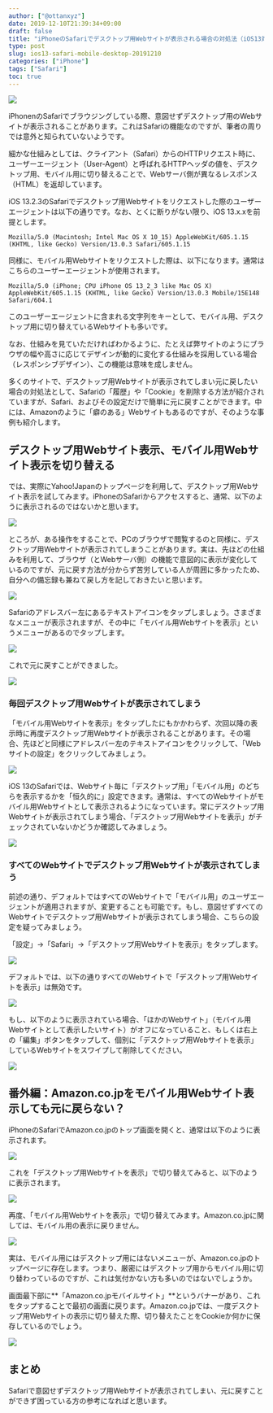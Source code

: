 ```yaml
---
author: ["@ottanxyz"]
date: 2019-12-10T21:39:34+09:00
draft: false
title: "iPhoneのSafariでデスクトップ用Webサイトが表示される場合の対処法（iOS13対応版）"
type: post
slug: ios13-safari-mobile-desktop-20191210
categories: ["iPhone"]
tags: ["Safari"]
toc: true
---
```


![](/uploads/2019/12/191205-b3710ba2c519dee0.jpg)

iPhonenのSafariでブラウジングしている際、意図せずデスクトップ用のWebサイトが表示されることがあります。これはSafariの機能なのですが、筆者の周りでは意外と知られていないようです。

細かな仕組みとしては、クライアント（Safari）からのHTTPリクエスト時に、ユーザーエージェント（User-Agent）と呼ばれるHTTPヘッダの値を、デスクトップ用、モバイル用に切り替えることで、Webサーバ側が異なるレスポンス（HTML）を返却しています。

iOS 13.2.3のSafariでデスクトップ用Webサイトをリクエストした際のユーザーエージェントは以下の通りです。なお、とくに断りがない限り、iOS 13.x.xを前提とします。

```デスクトップ
Mozilla/5.0 (Macintosh; Intel Mac OS X 10_15) AppleWebKit/605.1.15 (KHTML, like Gecko) Version/13.0.3 Safari/605.1.15
```

同様に、モバイル用Webサイトをリクエストした際は、以下になります。通常はこちらのユーザーエージェントが使用されます。

```モバイル
Mozilla/5.0 (iPhone; CPU iPhone OS 13_2_3 like Mac OS X) AppleWebKit/605.1.15 (KHTML, like Gecko) Version/13.0.3 Mobile/15E148 Safari/604.1
```

このユーザーエージェントに含まれる文字列をキーとして、モバイル用、デスクトップ用に切り替えているWebサイトも多いです。

なお、仕組みを見ていただければわかるように、たとえば弊サイトのようにブラウザの幅や高さに応じてデザインが動的に変化する仕組みを採用している場合（レスポンシブデザイン）、この機能は意味を成しません。

多くのサイトで、デスクトップ用Webサイトが表示されてしまい元に戻したい場合の対処法として、Safariの「履歴」や「Cookie」を削除する方法が紹介されていますが、Safari、およびその設定だけで簡単に元に戻すことができます。中には、Amazonのように「癖のある」Webサイトもあるのですが、そのような事例も紹介します。

## デスクトップ用Webサイト表示、モバイル用Webサイト表示を切り替える

では、実際にYahoo!Japanのトップページを利用して、デスクトップ用Webサイト表示を試してみます。iPhoneのSafariからアクセスすると、通常、以下のように表示されるのではないかと思います。

![](/uploads/2019/12/191205-93ca66660ec4157d.png)

ところが、ある操作をすることで、PCのブラウザで閲覧するのと同様に、デスクトップ用Webサイトが表示されてしまうことがあります。実は、先ほどの仕組みを利用して、ブラウザ（とWebサーバ側）の機能で意図的に表示が変化しているのですが、元に戻す方法が分からず苦労している人が周囲に多かったため、自分への備忘録も兼ねて戻し方を記しておきたいと思います。

![](/uploads/2019/12/191205-73b67dfaf5d0c7d5.png)

Safariのアドレスバー左にあるテキストアイコンをタップしましょう。さまざまなメニューが表示されますが、その中に「モバイル用Webサイトを表示」というメニューがあるのでタップします。

![](/uploads/2019/12/191205-3519ebcbdb368a1c.png)

これで元に戻すことができました。

![](/uploads/2019/12/191205-93ca66660ec4157d.png)

### 毎回デスクトップ用Webサイトが表示されてしまう

「モバイル用Webサイトを表示」をタップしたにもかかわらず、次回以降の表示時に再度デスクトップ用Webサイトが表示されることがあります。その場合、先ほどと同様にアドレスバー左のテキストアイコンをクリックして、「Webサイトの設定」をクリックしてみましょう。

![](/uploads/2019/12/191205-33833745142fc27f.png)

iOS 13のSafariでは、Webサイト毎に「デスクトップ用」「モバイル用」のどちらを表示するかを「恒久的に」設定できます。通常は、すべてのWebサイトがモバイル用Webサイトとして表示されるようになっています。常にデスクトップ用Webサイトが表示されてしまう場合、「デスクトップ用Webサイトを表示」がチェックされていないかどうか確認してみましょう。

![](/uploads/2019/12/191205-e5e57cd60c1faa1c.png)

### すべてのWebサイトでデスクトップ用Webサイトが表示されてしまう

前述の通り、デフォルトではすべてのWebサイトで「モバイル用」のユーザエージェントが適用されますが、変更することも可能です。もし、意図せずすべてのWebサイトでデスクトップ用Webサイトが表示されてしまう場合、こちらの設定を疑ってみましょう。

「設定」→「Safari」→「デスクトップ用Webサイトを表示」をタップします。

![](/uploads/2019/12/191205-e4f7923c5d2337e3.png)

デフォルトでは、以下の通りすべてのWebサイトで「デスクトップ用Webサイトを表示」は無効です。

![](/uploads/2019/12/191205-414600a7d781056d.png)

もし、以下のように表示されている場合、「ほかのWebサイト」（モバイル用Webサイトとして表示したいサイト）がオフになっていること、もしくは右上の「編集」ボタンをタップして、個別に「デスクトップ用Webサイトを表示」しているWebサイトをスワイプして削除してください。

![](/uploads/2019/12/191205-f98f6fd7cd01c784.png)

## 番外編：Amazon.co.jpをモバイル用Webサイト表示しても元に戻らない？

iPhoneのSafariでAmazon.co.jpのトップ画面を開くと、通常は以下のように表示されます。

![](/uploads/2019/12/191205-4d5fe545007264c3.png)

これを「デスクトップ用Webサイトを表示」で切り替えてみると、以下のように表示されます。

![](/uploads/2019/12/191205-454c91b3bd5f342e.png)

再度、「モバイル用Webサイトを表示」で切り替えてみます。Amazon.co.jpに関しては、モバイル用の表示に戻りません。

![](/uploads/2019/12/191205-9a28c30306b496a4.png)

実は、モバイル用にはデスクトップ用にはないメニューが、Amazon.co.jpのトップページに存在します。つまり、厳密にはデスクトップ用からモバイル用に切り替わっているのですが、これは気付かない方も多いのではないでしょうか。

画面最下部に**「Amazon.co.jpモバイルサイト」**というバナーがあり、これをタップすることで最初の画面に戻ります。Amazon.co.jpでは、一度デスクトップ用Webサイトの表示に切り替えた際、切り替えたことをCookieか何かに保存しているのでしょう。

![](/uploads/2019/12/191205-ce5567c91f5c4aec.png)

## まとめ

Safariで意図せずデスクトップ用Webサイトが表示されてしまい、元に戻すことができず困っている方の参考になればと思います。
